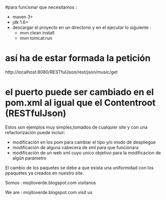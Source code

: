 #para funcionar que necesitamos :

- maven 3+
- jdk 1.6+
- descargar el proyecto en un directorio y en el ejecutar lo siguiente :
  - mvn clean install
  - mvn tomcat:run 

# así ha de estar formada la petición
http://localhost:8080/RESTfulJson/rest/json/music/get

# el puerto puede ser cambiado en el pom.xml al igual que el Contentroot (RESTfulJson) 

Estos son ejemplos muy simples,tomados de cualquier site y con una refactorización puede incluir:

- modificación en los pom para cambiar el tipo y/o modo de despliegue 
- modificación de alguna cabecera de xml para que funcionara
- modificación de  un web xml cuyo unico objetivo para la modificacion de algún parámetro

El cambio de los paquetes se debe a que exista una uniformidad con los ppaquetes ya creados en nuestro site.


Somos : mojitoverde.blogspot.com visitanos

We are : mojitoverde.blogspot.com visit us
